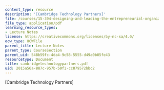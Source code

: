 ```yaml
---
content_type: resource
description: '[Cambridge Technology Partners]'
file: /courses/15-394-designing-and-leading-the-entrepreneurial-organization-spring-2003/2015a56a887c957b50f1cc879572bbc2_cambridgetechnologypartners.pdf
file_type: application/pdf
learning_resource_types:
- Lecture Notes
license: https://creativecommons.org/licenses/by-nc-sa/4.0/
ocw_type: OCWFile
parent_title: Lecture Notes
parent_type: CourseSection
parent_uid: 548b59fc-4da4-9c58-5555-d49a0b05fe43
resourcetype: Document
title: cambridgetechnologypartners.pdf
uid: 2015a56a-887c-957b-50f1-cc879572bbc2
---
```

[Cambridge Technology Partners]